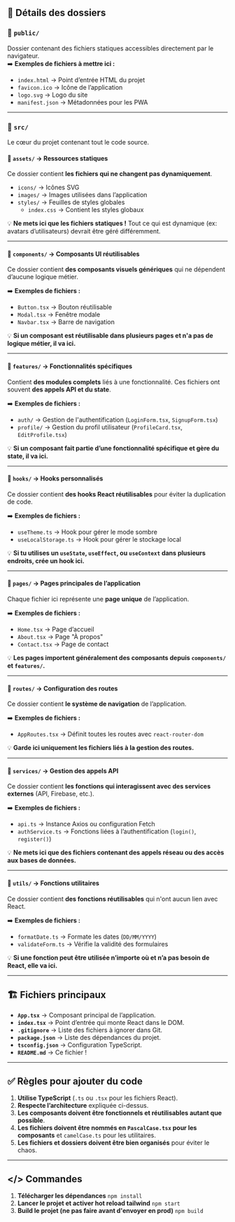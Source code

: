 

## 📂 **Détails des dossiers**

### 📌 **`public/`**
Dossier contenant des fichiers statiques accessibles directement par le navigateur.  
➡️ **Exemples de fichiers à mettre ici :**  
- `index.html` → Point d’entrée HTML du projet  
- `favicon.ico` → Icône de l’application  
- `logo.svg` → Logo du site  
- `manifest.json` → Métadonnées pour les PWA  

---

### 📌 **`src/`**  
Le cœur du projet contenant tout le code source.

#### 📂 **`assets/`** → Ressources statiques  
Ce dossier contient **les fichiers qui ne changent pas dynamiquement**.  
- `icons/` → Icônes SVG  
- `images/` → Images utilisées dans l’application  
- `styles/` → Feuilles de styles globales  
  - `index.css` → Contient les styles globaux  

💡 **Ne mets ici que les fichiers statiques !** Tout ce qui est dynamique (ex: avatars d’utilisateurs) devrait être géré différemment.

---

#### 📂 **`components/`** → Composants UI réutilisables  
Ce dossier contient **des composants visuels génériques** qui ne dépendent d’aucune logique métier.  

➡️ **Exemples de fichiers :**  
- `Button.tsx` → Bouton réutilisable  
- `Modal.tsx` → Fenêtre modale  
- `Navbar.tsx` → Barre de navigation  

💡 **Si un composant est réutilisable dans plusieurs pages et n'a pas de logique métier, il va ici.**

---

#### 📂 **`features/`** → Fonctionnalités spécifiques  
Contient **des modules complets** liés à une fonctionnalité. Ces fichiers ont souvent **des appels API et du state**.

➡️ **Exemples de fichiers :**  
- `auth/` → Gestion de l'authentification (`LoginForm.tsx`, `SignupForm.tsx`)  
- `profile/` → Gestion du profil utilisateur (`ProfileCard.tsx`, `EditProfile.tsx`)  

💡 **Si un composant fait partie d’une fonctionnalité spécifique et gère du state, il va ici.**

---

#### 📂 **`hooks/`** → Hooks personnalisés  
Ce dossier contient **des hooks React réutilisables** pour éviter la duplication de code.  

➡️ **Exemples de fichiers :**  
- `useTheme.ts` → Hook pour gérer le mode sombre  
- `useLocalStorage.ts` → Hook pour gérer le stockage local  

💡 **Si tu utilises un `useState`, `useEffect`, ou `useContext` dans plusieurs endroits, crée un hook ici.**

---

#### 📂 **`pages/`** → Pages principales de l’application  
Chaque fichier ici représente une **page unique** de l’application.  

➡️ **Exemples de fichiers :**  
- `Home.tsx` → Page d’accueil  
- `About.tsx` → Page "À propos"  
- `Contact.tsx` → Page de contact  

💡 **Les pages importent généralement des composants depuis `components/` et `features/`.**

---

#### 📂 **`routes/`** → Configuration des routes  
Ce dossier contient **le système de navigation** de l’application.  

➡️ **Exemples de fichiers :**  
- `AppRoutes.tsx` → Définit toutes les routes avec `react-router-dom`  

💡 **Garde ici uniquement les fichiers liés à la gestion des routes.**

---

#### 📂 **`services/`** → Gestion des appels API  
Ce dossier contient **les fonctions qui interagissent avec des services externes** (API, Firebase, etc.).  

➡️ **Exemples de fichiers :**  
- `api.ts` → Instance Axios ou configuration Fetch  
- `authService.ts` → Fonctions liées à l’authentification (`login()`, `register()`)  

💡 **Ne mets ici que des fichiers contenant des appels réseau ou des accès aux bases de données.**

---

#### 📂 **`utils/`** → Fonctions utilitaires  
Ce dossier contient **des fonctions réutilisables** qui n'ont aucun lien avec React.  

➡️ **Exemples de fichiers :**  
- `formatDate.ts` → Formate les dates (`DD/MM/YYYY`)  
- `validateForm.ts` → Vérifie la validité des formulaires  

💡 **Si une fonction peut être utilisée n’importe où et n’a pas besoin de React, elle va ici.**

---

## 🏗️ **Fichiers principaux**
- **`App.tsx`** → Composant principal de l’application.  
- **`index.tsx`** → Point d’entrée qui monte React dans le DOM.  
- **`.gitignore`** → Liste des fichiers à ignorer dans Git.  
- **`package.json`** → Liste des dépendances du projet.  
- **`tsconfig.json`** → Configuration TypeScript.  
- **`README.md`** → Ce fichier !  

---

## ✅ **Règles pour ajouter du code**
1. **Utilise TypeScript** (`.ts` ou `.tsx` pour les fichiers React).  
2. **Respecte l’architecture** expliquée ci-dessus.  
3. **Les composants doivent être fonctionnels et réutilisables autant que possible**.  
4. **Les fichiers doivent être nommés en `PascalCase.tsx` pour les composants** et `camelCase.ts` pour les utilitaires.  
5. **Les fichiers et dossiers doivent être bien organisés** pour éviter le chaos.   
---

## </> Commandes 
1. **Télécharger les dépendances** `npm install`
2. **Lancer le projet et activer hot reload tailwind** `npm start`
3. **Build le projet (ne pas faire avant d'envoyer en prod)** `npm build`
